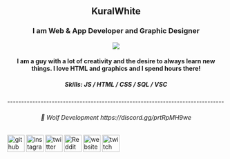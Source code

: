<h2 align="center">KuralWhite</h2>
<h3 align="center">I am Web & App Developer and Graphic Designer</3>

![](https://i.ibb.co/zsMYSsb/WINDOWS-START.png)

<h4 align="center">I am a guy with a lot of creativity and the desire to always learn new things. I love HTML and graphics and I spend hours there!</h4>

<h5 align="center">Skills: JS / HTML / CSS / SQL / VSC </h5>
------------------------------------------------------------------------------
<h6 align="center">🚀 Wolf Development https://discord.gg/prtRpMH9we</h6>

[<img src='https://cdn.jsdelivr.net/npm/simple-icons@3.0.1/icons/github.svg' alt='github' height='40'>](https://github.com/https://github.com/KuralWhite)  [<img src='https://cdn.jsdelivr.net/npm/simple-icons@3.0.1/icons/instagram.svg' alt='instagram' height='40'>](https://www.instagram.com/kuralwhite/)  [<img src='https://cdn.jsdelivr.net/npm/simple-icons@3.0.1/icons/twitter.svg' alt='twitter' height='40'>](https://twitter.com/Kuralwhite)  [<img src='https://cdn.jsdelivr.net/npm/simple-icons@3.0.1/icons/reddit.svg' alt='Reddit' height='40'>](https://www.reddit.com/user/KuralWhite)  [<img src='https://cdn.jsdelivr.net/npm/simple-icons@3.0.1/icons/icloud.svg' alt='website' height='40'>](https://discord.gg/EP9apZgAVR)  [<img src='https://cdn.jsdelivr.net/npm/simple-icons@3.0.1/icons/twitch.svg' alt='twitch' height='40'>](https://www.twitch.tv/kuralwhite)  

